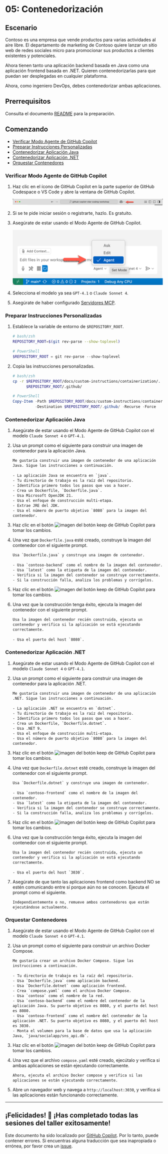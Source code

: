# 05: Contenedorización

## Escenario

Contoso es una empresa que vende productos para varias actividades al aire libre. El departamento de marketing de Contoso quiere lanzar un sitio web de redes sociales micro para promocionar sus productos a clientes existentes y potenciales.

Ahora tienen tanto una aplicación backend basada en Java como una aplicación frontend basada en .NET. Quieren contenedorizarlas para que puedan ser desplegadas en cualquier plataforma.

Ahora, como ingeniero DevOps, debes contenedorizar ambas aplicaciones.

## Prerrequisitos

Consulta el documento [README](../README.md) para la preparación.

## Comenzando

- [Verificar Modo Agente de GitHub Copilot](#verificar-modo-agente-de-github-copilot)
- [Preparar Instrucciones Personalizadas](#preparar-instrucciones-personalizadas)
- [Contenedorizar Aplicación Java](#contenedorizar-aplicación-java)
- [Contenedorizar Aplicación .NET](#contenedorizar-aplicación-net)
- [Orquestar Contenedores](#orquestar-contenedores)

### Verificar Modo Agente de GitHub Copilot

1. Haz clic en el ícono de GitHub Copilot en la parte superior de GitHub Codespace o VS Code y abre la ventana de GitHub Copilot.

   ![Abrir GitHub Copilot Chat](../../../docs/images/setup-02.png)

1. Si se te pide iniciar sesión o registrarte, hazlo. Es gratuito.
1. Asegúrate de estar usando el Modo Agente de GitHub Copilot.

   ![Modo Agente de GitHub Copilot](../../../docs/images/setup-03.png)

1. Selecciona el modelo ya sea `GPT-4.1` o `Claude Sonnet 4`.
1. Asegúrate de haber configurado [Servidores MCP](./00-setup.md#configurar-servidores-mcp).

### Preparar Instrucciones Personalizadas

1. Establece la variable de entorno de `$REPOSITORY_ROOT`.

   ```bash
   # bash/zsh
   REPOSITORY_ROOT=$(git rev-parse --show-toplevel)
   ```

   ```powershell
   # PowerShell
   $REPOSITORY_ROOT = git rev-parse --show-toplevel
   ```

1. Copia las instrucciones personalizadas.

    ```bash
    # bash/zsh
    cp -r $REPOSITORY_ROOT/docs/custom-instructions/containerization/. \
          $REPOSITORY_ROOT/.github/
    ```

    ```powershell
    # PowerShell
    Copy-Item -Path $REPOSITORY_ROOT/docs/custom-instructions/containerization/* `
              -Destination $REPOSITORY_ROOT/.github/ -Recurse -Force
    ```

### Contenedorizar Aplicación Java

1. Asegúrate de estar usando el Modo Agente de GitHub Copilot con el modelo `Claude Sonnet 4` o `GPT-4.1`.
1. Usa un prompt como el siguiente para construir una imagen de contenedor para la aplicación Java.

    ```text
    Me gustaría construir una imagen de contenedor de una aplicación Java. Sigue las instrucciones a continuación.

    - La aplicación Java se encuentra en `java`.
    - Tu directorio de trabajo es la raíz del repositorio.
    - Identifica primero todos los pasos que vas a hacer.
    - Crea un Dockerfile, `Dockerfile.java`.
    - Usa Microsoft OpenJDK 21.
    - Usa el enfoque de construcción multi-etapa.
    - Extrae JRE del JDK.
    - Usa el número de puerto objetivo `8080` para la imagen del contenedor.
    ```

1. Haz clic en el botón ![imagen del botón keep](https://img.shields.io/badge/keep-blue) de GitHub Copilot para tomar los cambios.

1. Una vez que `Dockerfile.java` esté creado, construye la imagen del contenedor con el siguiente prompt.

    ```text
    Usa `Dockerfile.java` y construye una imagen de contenedor.

    - Usa `contoso-backend` como el nombre de la imagen del contenedor.
    - Usa `latest` como la etiqueta de la imagen del contenedor.
    - Verifica si la imagen del contenedor se construye correctamente.
    - Si la construcción falla, analiza los problemas y corrígelos.
    ```

1. Haz clic en el botón ![imagen del botón keep](https://img.shields.io/badge/keep-blue) de GitHub Copilot para tomar los cambios.

1. Una vez que la construcción tenga éxito, ejecuta la imagen del contenedor con el siguiente prompt.

    ```text
    Usa la imagen del contenedor recién construida, ejecuta un contenedor y verifica si la aplicación se está ejecutando correctamente.
    
    - Usa el puerto del host `8080`.
    ```

### Contenedorizar Aplicación .NET

1. Asegúrate de estar usando el Modo Agente de GitHub Copilot con el modelo `Claude Sonnet 4` o `GPT-4.1`.
1. Usa un prompt como el siguiente para construir una imagen de contenedor para la aplicación .NET.

    ```text
    Me gustaría construir una imagen de contenedor de una aplicación .NET. Sigue las instrucciones a continuación.

    - La aplicación .NET se encuentra en `dotnet`.
    - Tu directorio de trabajo es la raíz del repositorio.
    - Identifica primero todos los pasos que vas a hacer.
    - Crea un Dockerfile, `Dockerfile.dotnet`.
    - Usa .NET 9.
    - Usa el enfoque de construcción multi-etapa.
    - Usa el número de puerto objetivo `8080` para la imagen del contenedor.
    ```

1. Haz clic en el botón ![imagen del botón keep](https://img.shields.io/badge/keep-blue) de GitHub Copilot para tomar los cambios.

1. Una vez que `Dockerfile.dotnet` esté creado, construye la imagen del contenedor con el siguiente prompt.

    ```text
    Usa `Dockerfile.dotnet` y construye una imagen de contenedor.

    - Usa `contoso-frontend` como el nombre de la imagen del contenedor.
    - Usa `latest` como la etiqueta de la imagen del contenedor.
    - Verifica si la imagen del contenedor se construye correctamente.
    - Si la construcción falla, analiza los problemas y corrígelos.
    ```

1. Haz clic en el botón ![imagen del botón keep](https://img.shields.io/badge/keep-blue) de GitHub Copilot para tomar los cambios.

1. Una vez que la construcción tenga éxito, ejecuta la imagen del contenedor con el siguiente prompt.

    ```text
    Usa la imagen del contenedor recién construida, ejecuta un contenedor y verifica si la aplicación se está ejecutando correctamente.
    
    - Usa el puerto del host `3030`.
    ```

1. Asegúrate de que tanto las aplicaciones frontend como backend NO se estén comunicando entre sí porque aún no se conocen. Ejecuta el prompt como el siguiente.

    ```text
    Independientemente o no, remueve ambos contenedores que están ejecutándose actualmente.
    ```

### Orquestar Contenedores

1. Asegúrate de estar usando el Modo Agente de GitHub Copilot con el modelo `Claude Sonnet 4` o `GPT-4.1`.
1. Usa un prompt como el siguiente para construir un archivo Docker Compose.

    ```text
    Me gustaría crear un archivo Docker Compose. Sigue las instrucciones a continuación.
    
    - Tu directorio de trabajo es la raíz del repositorio.
    - Usa `Dockerfile.java` como aplicación backend.
    - Usa `Dockerfile.dotnet` como aplicación frontend.
    - Crea `compose.yaml` como el archivo Docker Compose.
    - Usa `contoso` como el nombre de la red.
    - Usa `contoso-backend` como el nombre del contenedor de la aplicación Java. Su puerto objetivo es 8080, y el puerto del host es 8080.
    - Usa `contoso-frontend` como el nombre del contenedor de la aplicación .NET. Su puerto objetivo es 8080, y el puerto del host es 3030.
    - Monta el volumen para la base de datos que usa la aplicación Java, `java/socialapp/sns_api.db`.
    ```

1. Haz clic en el botón ![imagen del botón keep](https://img.shields.io/badge/keep-blue) de GitHub Copilot para tomar los cambios.

1. Una vez que el archivo `compose.yaml` esté creado, ejecútalo y verifica si ambas aplicaciones se están ejecutando correctamente.

    ```text
    Ahora, ejecuta el archivo Docker compose y verifica si las aplicaciones se están ejecutando correctamente.
    ```

1. Abre un navegador web y navega a `http://localhost:3030`, y verifica si las aplicaciones están funcionando correctamente.

---

¡Felicidades! 🎉 ¡Has completado todas las sesiones del taller exitosamente!
---

Este documento ha sido localizado por [GitHub Copilot](https://docs.github.com/copilot/about-github-copilot/what-is-github-copilot). Por lo tanto, puede contener errores. Si encuentras alguna traducción que sea inapropiada o errónea, por favor crea un [issue](../../issues).
